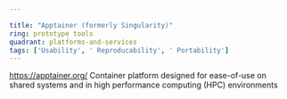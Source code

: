 ```yaml
---

title: "Apptainer (formerly Singularity)"
ring: prototype tools
quadrant: platforms-and-services
tags: ['Usability', ' Reproducability', ' Portability']
---
```

https://apptainer.org/
Container platform designed for ease-of-use on shared systems and in high performance computing (HPC) environments
